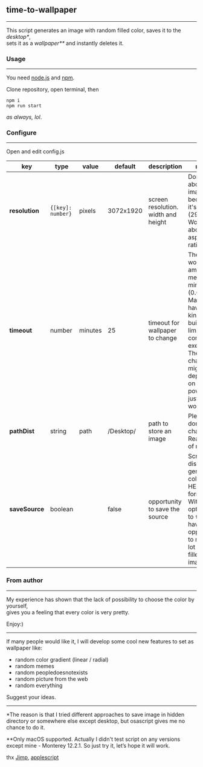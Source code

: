 ## time-to-wallpaper
- - -

This script generates an image with random filled color, saves it to the _desktop*_,  
sets it as a _wallpaper**_ and instantly deletes it.

### Usage
- - -

You need [node.js](https://nodejs.org/en/) and [npm](https://www.npmjs.com/).  

Clone repository, open terminal, then

`npm i`  
`npm run start`

_as always, lol_.

### Configure
- - -

Open and edit config.js  

| key             | type               | value   | default   | description                         | notice                                                                                                                                                                                           |
|-----------------|--------------------|---------|-----------|-------------------------------------|--------------------------------------------------------------------------------------------------------------------------------------------------------------------------------------------------|
| **resolution**  | `{[key]: number}`  | pixels  | 3072x1920 | screen resolution. width and height | Dont’worry about image size, because it's about (29 kB). Worry about aspect ratio.                                                                                                               |
| **timeout**     | number             | minutes | 25        | timeout for wallpaper to change     | The lowest working amount for me is 0.01 minutes (0.6 secs). MacOS have some kind of build-in limit on command execute. The rate of change might depends on cpu power, so it just will not work. |
| **pathDist**    | string             | path    | /Desktop/ | path to store an image              | Please don't change it. Read end of readme.                                                                                                                                                      |
| **saveSource**  | boolean            |         | false     | opportunity to save the source      | Script log displays generated color in HEX format. With this option set to `true` you have an opportunity to make a lot of color filled images.                                                  |

### From author
- - -

My experience has shown that the lack of possibility to choose the color by yourself,   
gives you a feeling that every color is very pretty.

Enjoy:)

- - -

If many people would like it, I will develop some cool new features to set as wallpaper like: 

+ random color gradient (linear / radial)
+ random memes
+ random peopledoesnotexists
+ random picture from the web
+ random everything  

Suggest your ideas. 

- - -

*The reason is that I tried different approaches to save image in hidden directory or somewhere else except desktop, but osascript gives me no chance to do it.

**Only macOS supported. Actually I didn't test script on any versions except mine - Monterey 12.2.1. So just try it, let’s hope it will work.

thx [Jimp](https://www.npmjs.com/package/jimp), [applescript](https://www.npmjs.com/package/applescript)
